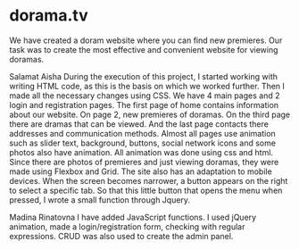 # dorama.tv
We have created a doram website where you can find new premieres. Our task was to create the most effective and convenient website for viewing doramas.

Salamat Aisha
During the execution of this project, I started working with writing HTML code, as this is the basis on which we worked further. Then I made all the necessary changes using CSS. 
We have 4 main pages and 2 login and registration pages. The first page of home contains information about our website. On page 2, new premieres of doramas. On the third page there are dramas that can be viewed. And the last page contacts there addresses and communication methods.
Almost all pages use animation such as slider text, background, buttons, social network icons and some photos also have animation. All animation was done using css and html.
Since there are photos of premieres and just viewing doramas, they were made using Flexbox and Grid.
The site also has an adaptation to mobile devices. When the screen becomes narrower, a button appears on the right to select a specific tab. So that this little button that opens the menu when pressed, I wrote a small function through Jquery.

Madina Rinatovna
I have added JavaScript functions. I used jQuery animation, made a login/registration form, checking with regular expressions. CRUD was also used to create the admin panel.
